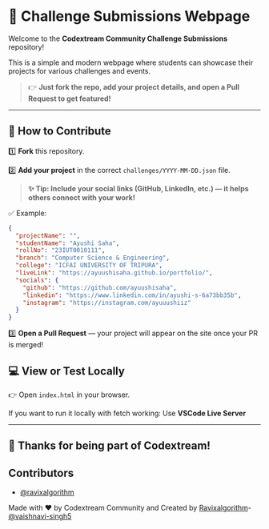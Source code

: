 
# 🚀 Challenge Submissions Webpage

Welcome to the **Codextream Community Challenge Submissions** repository!

This is a simple and modern webpage where students can showcase their projects for various challenges and events.
> 👉 **Just fork the repo, add your project details, and open a Pull Request to get featured!**

<hr>

## 📝 How to Contribute

1️⃣ **Fork** this repository.

2️⃣ **Add your project** in the correct `challenges/YYYY-MM-DD.json` file.

> **✨ Tip: Include your social links (GitHub, LinkedIn, etc.) — it helps others connect with your work!**

✅ Example:
```json
{
  "projectName": "",
  "studentName": "Ayushi Saha",
  "rollNo": "23IUT0010111",
  "branch": "Computer Science & Engineering",
  "college": "ICFAI UNIVERSITY OF TRIPURA",
  "liveLink": "https://ayuushisaha.github.io/portfolio/",
  "socials": {
    "github": "https://github.com/ayuushisaha",
    "linkedin": "https://www.linkedin.com/in/ayushi-s-6a73bb35b",
    "instagram": "https://instagram.com/ayuuushiiz"
  }
}
```

3️⃣ **Open a Pull Request** — your project will appear on the site once your PR is merged!

## 💻 View or Test Locally

👉 Open `index.html` in your browser.

If you want to run it locally with fetch working: Use **VSCode Live Server**

<hr>

## 🙌 Thanks for being part of Codextream!

## Contributors
- [@ravixalgorithm](https://github.com/ravixalgorithm)

Made with ❤️ by Codextream Community and Created by [Ravixalgorithm](https://github.com/ravixalgorithm)- [@vaishnavi-singh5](https://github.com/vaishnavi-singh5)

